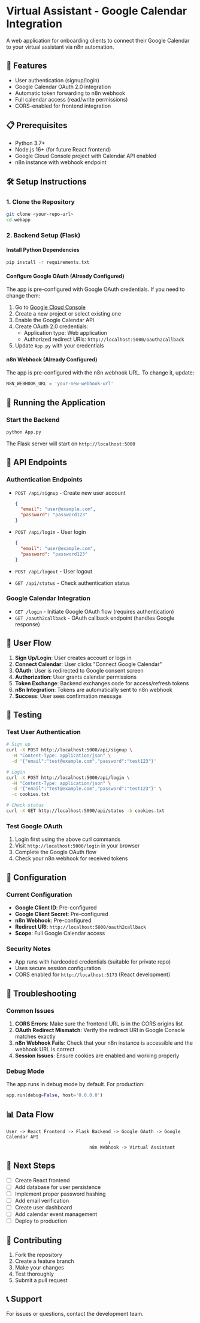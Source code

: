 # Virtual Assistant - Google Calendar Integration

A web application for onboarding clients to connect their Google Calendar to your virtual assistant via n8n automation.

## 🚀 Features

- User authentication (signup/login)
- Google Calendar OAuth 2.0 integration
- Automatic token forwarding to n8n webhook
- Full calendar access (read/write permissions)
- CORS-enabled for frontend integration

## 📋 Prerequisites

- Python 3.7+
- Node.js 16+ (for future React frontend)
- Google Cloud Console project with Calendar API enabled
- n8n instance with webhook endpoint

## 🛠️ Setup Instructions

### 1. Clone the Repository

```bash
git clone <your-repo-url>
cd webapp
```

### 2. Backend Setup (Flask)

#### Install Python Dependencies

```bash
pip install -r requirements.txt
```

#### Configure Google OAuth (Already Configured)

The app is pre-configured with Google OAuth credentials. If you need to change them:

1. Go to [Google Cloud Console](https://console.cloud.google.com/)
2. Create a new project or select existing one
3. Enable the Google Calendar API
4. Create OAuth 2.0 credentials:
   - Application type: Web application
   - Authorized redirect URIs: `http://localhost:5000/oauth2callback`
5. Update `App.py` with your credentials

#### n8n Webhook (Already Configured)

The app is pre-configured with the n8n webhook URL. To change it, update:
```python
N8N_WEBHOOK_URL = 'your-new-webhook-url'
```

## 🚦 Running the Application

### Start the Backend

```bash
python App.py
```

The Flask server will start on `http://localhost:5000`

## 📡 API Endpoints

### Authentication Endpoints

- `POST /api/signup` - Create new user account
  ```json
  {
    "email": "user@example.com",
    "password": "password123"
  }
  ```

- `POST /api/login` - User login
  ```json
  {
    "email": "user@example.com",
    "password": "password123"
  }
  ```

- `POST /api/logout` - User logout

- `GET /api/status` - Check authentication status

### Google Calendar Integration

- `GET /login` - Initiate Google OAuth flow (requires authentication)
- `GET /oauth2callback` - OAuth callback endpoint (handles Google response)

## 🔄 User Flow

1. **Sign Up/Login**: User creates account or logs in
2. **Connect Calendar**: User clicks "Connect Google Calendar" 
3. **OAuth**: User is redirected to Google consent screen
4. **Authorization**: User grants calendar permissions
5. **Token Exchange**: Backend exchanges code for access/refresh tokens
6. **n8n Integration**: Tokens are automatically sent to n8n webhook
7. **Success**: User sees confirmation message

## 🧪 Testing

### Test User Authentication

```bash
# Sign up
curl -X POST http://localhost:5000/api/signup \
  -H "Content-Type: application/json" \
  -d '{"email":"test@example.com","password":"test123"}'

# Login
curl -X POST http://localhost:5000/api/login \
  -H "Content-Type: application/json" \
  -d '{"email":"test@example.com","password":"test123"}' \
  -c cookies.txt

# Check status
curl -X GET http://localhost:5000/api/status -b cookies.txt
```

### Test Google OAuth

1. Login first using the above curl commands
2. Visit `http://localhost:5000/login` in your browser
3. Complete the Google OAuth flow
4. Check your n8n webhook for received tokens

## 🔧 Configuration

### Current Configuration

- **Google Client ID**: Pre-configured
- **Google Client Secret**: Pre-configured  
- **n8n Webhook**: Pre-configured
- **Redirect URI**: `http://localhost:5000/oauth2callback`
- **Scope**: Full Google Calendar access

### Security Notes

- App runs with hardcoded credentials (suitable for private repo)
- Uses secure session configuration
- CORS enabled for `http://localhost:5173` (React development)

## 🐛 Troubleshooting

### Common Issues

1. **CORS Errors**: Make sure the frontend URL is in the CORS origins list
2. **OAuth Redirect Mismatch**: Verify the redirect URI in Google Console matches exactly
3. **n8n Webhook Fails**: Check that your n8n instance is accessible and the webhook URL is correct
4. **Session Issues**: Ensure cookies are enabled and working properly

### Debug Mode

The app runs in debug mode by default. For production:

```python
app.run(debug=False, host='0.0.0.0')
```

## 📊 Data Flow

```
User -> React Frontend -> Flask Backend -> Google OAuth -> Google Calendar API
                                      ↓
                               n8n Webhook -> Virtual Assistant
```

## 🔮 Next Steps

- [ ] Create React frontend
- [ ] Add database for user persistence  
- [ ] Implement proper password hashing
- [ ] Add email verification
- [ ] Create user dashboard
- [ ] Add calendar event management
- [ ] Deploy to production

## 🤝 Contributing

1. Fork the repository
2. Create a feature branch
3. Make your changes
4. Test thoroughly
5. Submit a pull request

## 📞 Support

For issues or questions, contact the development team.
